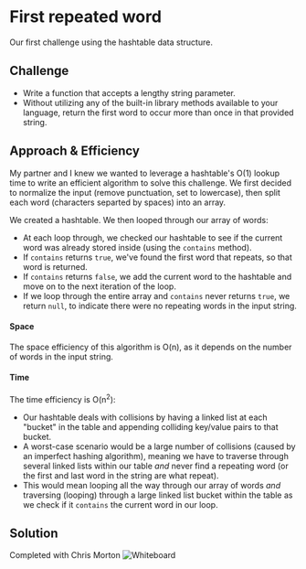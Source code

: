 # First repeated word
Our first challenge using the hashtable data structure.

## Challenge
* Write a function that accepts a lengthy string parameter.
* Without utilizing any of the built-in library methods available to your language, return the first word to occur more than once in that provided string.

## Approach & Efficiency
My partner and I knew we wanted to leverage a hashtable's O(1) lookup time to write an efficient algorithm to solve this challenge. We first decided to normalize the input (remove punctuation, set to lowercase), then split each word (characters separted by spaces) into an array. 

We created a hashtable. We then looped through our array of words:
* At each loop through, we checked our hashtable to see if the current word was already stored inside (using the `contains` method). 
* If `contains` returns `true`, we've found the first word that repeats, so that word is returned.
* If `contains` returns `false`, we add the current word to the hashtable and move on to the next iteration of the loop.
* If we loop through the entire array and `contains` never returns `true`, we return `null`, to indicate there were no repeating words in the input string.

#### Space
The space efficiency of this algorithm is O(n), as it depends on the number of words in the input string.

#### Time
The time efficiency is O(n<sup>2</sup>):
* Our hashtable deals with collisions by having a linked list at each "bucket" in the table and appending colliding key/value pairs to that bucket. 
* A worst-case scenario would be a large number of collisions (caused by an imperfect hashing algorithm), meaning we have to traverse through several linked lists within our table _and_ never find a repeating word (or the first and last word in the string are what repeat). 
* This would mean looping all the way through our array of words _and_ traversing (looping) through a large linked list bucket within the table as we check if it `contains` the current word in our loop.

## Solution
Completed with Chris Morton
![Whiteboard](https://i.imgur.com/hm6NmmL.jpg)